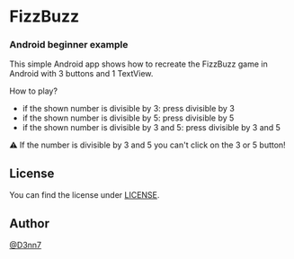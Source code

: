 # FizzBuzz
### Android beginner example

This simple Android app shows how to recreate the FizzBuzz game in Android with 3 buttons and 1 TextView.

How to play?
 - if the shown number is divisible by 3: press divisible by 3
 - if the shown number is divisible by 5: press divisible by 5
 - if the shown number is divisible by 3 and 5: press divisible by 3 and 5

 ⚠️ If the number is divisible by 3 and 5 you can't click on the 3 or 5 button!



 ## License
You can find the license under [LICENSE](./LICENSE).

## Author
[@D3nn7](https://github.com/D3nn7)